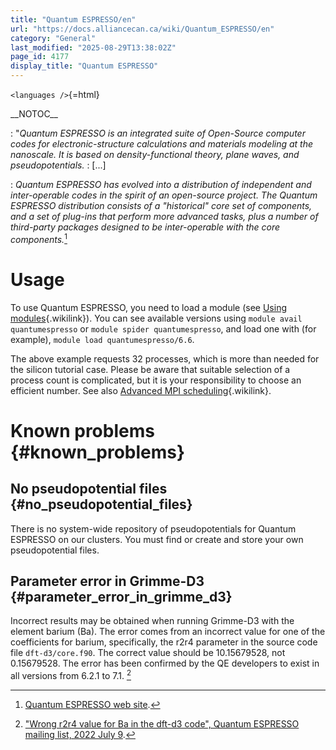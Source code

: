 ```yaml
---
title: "Quantum ESPRESSO/en"
url: "https://docs.alliancecan.ca/wiki/Quantum_ESPRESSO/en"
category: "General"
last_modified: "2025-08-29T13:38:02Z"
page_id: 4177
display_title: "Quantum ESPRESSO"
---
```


`<languages />`{=html}

\_\_NOTOC\_\_

:   \"*Quantum ESPRESSO is an integrated suite of Open-Source computer codes for electronic-structure calculations and materials modeling at the nanoscale. It is based on density-functional theory, plane waves, and pseudopotentials.*
:   \[\...\]

<!-- -->

:   *Quantum ESPRESSO has evolved into a distribution of independent and inter-operable codes in the spirit of an open-source project. The Quantum ESPRESSO distribution consists of a "historical" core set of components, and a set of plug-ins that perform more advanced tasks, plus a number of third-party packages designed to be inter-operable with the core components.*[^1]

# Usage

To use Quantum ESPRESSO, you need to load a module (see [Using modules](https://docs.alliancecan.ca/Utiliser_des_modules/en "Using modules"){.wikilink}). You can see available versions using `module avail quantumespresso` or `module spider quantumespresso`, and load one with (for example), `module load quantumespresso/6.6`.

The above example requests 32 processes, which is more than needed for the silicon tutorial case. Please be aware that suitable selection of a process count is complicated, but it is your responsibility to choose an efficient number. See also [Advanced MPI scheduling](https://docs.alliancecan.ca/Advanced_MPI_scheduling "Advanced MPI scheduling"){.wikilink}.

# Known problems {#known_problems}

## No pseudopotential files {#no_pseudopotential_files}

There is no system-wide repository of pseudopotentials for Quantum ESPRESSO on our clusters. You must find or create and store your own pseudopotential files.

## Parameter error in Grimme-D3 {#parameter_error_in_grimme_d3}

Incorrect results may be obtained when running Grimme-D3 with the element barium (Ba). The error comes from an incorrect value for one of the coefficients for barium, specifically, the r2r4 parameter in the source code file `dft-d3/core.f90`. The correct value should be 10.15679528, not 0.15679528. The error has been confirmed by the QE developers to exist in all versions from 6.2.1 to 7.1. [^2]

[^1]: [Quantum ESPRESSO web site](http://www.quantum-espresso.org/).

[^2]: [\"Wrong r2r4 value for Ba in the dft-d3 code\", Quantum ESPRESSO mailing list, 2022 July 9](https://www.mail-archive.com/users@lists.quantum-espresso.org/msg42277.html).
